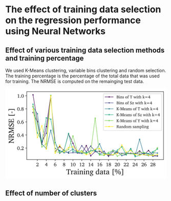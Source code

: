 # The effect of training data selection on the regression performance using Neural Networks

## Effect of various training data selection methods and training percentage

We used K-Means clustering, variable bins clustering and random selection. The training percentage is the percentage of the total data that was used for training. The NRMSE is computed on the remainging test data.

![Screenshot](NRMSE_training_data_selection.png)

## Effect of number of clusters
